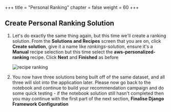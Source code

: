 +++
title = "Personal Ranking"
chapter = false
weight = 60
+++

## Create Personal Ranking Solution

1. Let's do exactly the same thing again, but this time we'll create a ranking solution.  From the **Solutions and Recipes** screen that you are on, click **Create solution**, give it a name like *rankings-solution*, ensure it's a **Manual** recipe selection but this time select the **aws-personalized-ranking** recipe.  Click **Next** and **Finished** as before

    ![recipe ranking](/images/recipeRanking.png)

2. You now have three solutions being built off of the same dataset, and all three will slot into the application later.  Please now go back to the notebook and continue to build your recommendation campaign and do some quick testing - if the notebook solution still hasn't completed then you may continue with the first part of the next section, **Finalise Django Framework Configuration**